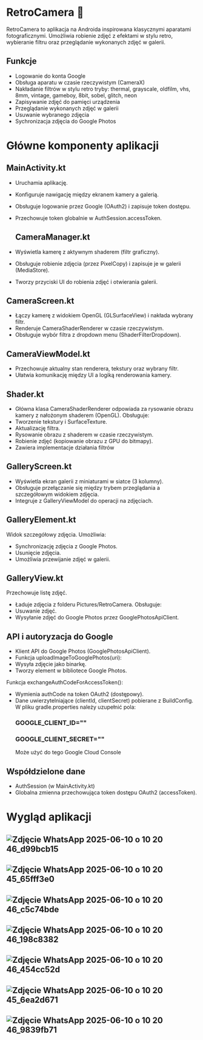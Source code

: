 # RetroCamera 📸

RetroCamera to aplikacja na Androida inspirowana klasycznymi aparatami fotograficznymi. Umożliwia robienie zdjęć z efektami w stylu retro, wybieranie filtru oraz przeglądanie wykonanych zdjęć w galerii.

## Funkcje
- Logowanie do konta Google 
- Obsługa aparatu w czasie rzeczywistym (CameraX)
- Nakładanie filtrów w stylu retro tryby:  thermal, grayscale, oldfilm, vhs, 8mm, vintage, gameboy, 8bit, sobel, glitch, neon
- Zapisywanie zdjęć do pamięci urządzenia
- Przeglądanie wykonanych zdjęć w galerii
- Usuwanie wybranego zdjęcia
- Sychronizacja zdjęcia do Google Photos

# Główne komponenty aplikacji
 ## MainActivity.kt
- Uruchamia aplikację.
- Konfiguruje nawigację między ekranem kamery a galerią.
- Obsługuje logowanie przez Google (OAuth2) i zapisuje token dostępu.
- Przechowuje token globalnie w AuthSession.accessToken.

  ## CameraManager.kt
- Wyświetla kamerę z aktywnym shaderem (filtr graficzny).
- Obsługuje robienie zdjęcia (przez PixelCopy) i zapisuje je w galerii (MediaStore).
- Tworzy przyciski UI do robienia zdjęć i otwierania galerii.

 ## CameraScreen.kt
- Łączy kamerę z widokiem OpenGL (GLSurfaceView) i nakłada wybrany filtr.
- Renderuje CameraShaderRenderer w czasie rzeczywistym.
- Obsługuje wybór filtra z dropdown menu (ShaderFilterDropdown).

 ## CameraViewModel.kt
- Przechowuje aktualny stan renderera, tekstury oraz wybrany filtr.
- Ułatwia komunikację między UI a logiką renderowania kamery.

 ## Shader.kt
- Główna klasa CameraShaderRenderer odpowiada za rysowanie obrazu kamery z nałożonym shaderem (OpenGL).
Obsługuje:
- Tworzenie tekstury i SurfaceTexture.
- Aktualizację filtra.
- Rysowanie obrazu z shaderem w czasie rzeczywistym.
- Robienie zdjęć (kopiowanie obrazu z GPU do bitmapy).
- Zawiera implementacje działania filtrów
 ## GalleryScreen.kt
- Wyświetla ekran galerii z miniaturami w siatce (3 kolumny).
- Obsługuje przełączanie się między trybem przeglądania a szczegółowym widokiem zdjęcia.
- Integruje z GalleryViewModel do operacji na zdjęciach.

 ## GalleryElement.kt
Widok szczegółowy zdjęcia. Umożliwia:
- Synchronizację zdjęcia z Google Photos.
- Usunięcie zdjęcia.
- Umożliwia przewijanie zdjęć w galerii.

 ## GalleryView.kt
Przechowuje listę zdjęć.
- Ładuje zdjęcia z folderu Pictures/RetroCamera.
Obsługuje:
- Usuwanie zdjęć.
- Wysyłanie zdjęć do Google Photos przez GooglePhotosApiClient.

## API i autoryzacja do Google
- Klient API do Google Photos (GooglePhotosApiClient).
- Funkcja uploadImageToGooglePhotos(uri):
- Wysyła zdjęcie jako binarkę.
- Tworzy element w bibliotece Google Photos.

Funkcja exchangeAuthCodeForAccessToken():
- Wymienia authCode na token OAuth2 (dostępowy).
- Dane uwierzytelniające (clientId, clientSecret) pobierane z BuildConfig.
  W pliku gradle.properties należy uzupełnić pola:
  ### GOOGLE_CLIENT_ID=""
  ### GOOGLE_CLIENT_SECRET=""
  Może użyć do tego Google Cloud Console

## Współdzielone dane
- AuthSession (w MainActivity.kt)
- Globalna zmienna przechowująca token dostępu OAuth2 (accessToken).

# Wygląd aplikacji
## ![Zdjęcie WhatsApp 2025-06-10 o 10 20 46_d99bcb15](https://github.com/user-attachments/assets/03990602-26cc-497f-8d66-b1193afd9dd8)
## ![Zdjęcie WhatsApp 2025-06-10 o 10 20 45_65fff3e0](https://github.com/user-attachments/assets/a7fb487f-8dfd-4d9f-9951-ed02b5808bbe)
## ![Zdjęcie WhatsApp 2025-06-10 o 10 20 46_c5c74bde](https://github.com/user-attachments/assets/eaca5e6a-3648-47ba-ba30-74700fab24b1)
## ![Zdjęcie WhatsApp 2025-06-10 o 10 20 46_198c8382](https://github.com/user-attachments/assets/9da01e52-a00d-4e68-9caf-0ced145aee15)
## ![Zdjęcie WhatsApp 2025-06-10 o 10 20 46_454cc52d](https://github.com/user-attachments/assets/c7abab16-2420-43e3-a4c1-b3a62759d8af)
## ![Zdjęcie WhatsApp 2025-06-10 o 10 20 45_6ea2d671](https://github.com/user-attachments/assets/aff6fb13-2704-450f-9217-3d8cdb0467f9)
## ![Zdjęcie WhatsApp 2025-06-10 o 10 20 46_9839fb71](https://github.com/user-attachments/assets/1f208ac9-73a5-457f-85bd-94a90a4dad4a)



